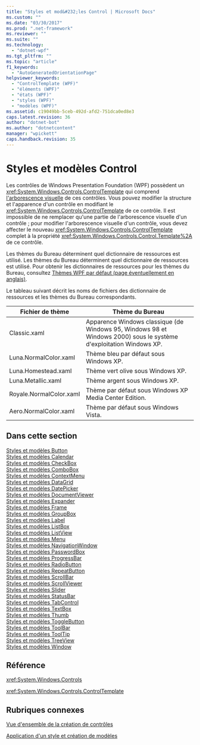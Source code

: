 ```yaml
---
title: "Styles et mod&#232;les Control | Microsoft Docs"
ms.custom: ""
ms.date: "03/30/2017"
ms.prod: ".net-framework"
ms.reviewer: ""
ms.suite: ""
ms.technology: 
  - "dotnet-wpf"
ms.tgt_pltfrm: ""
ms.topic: "article"
f1_keywords: 
  - "AutoGeneratedOrientationPage"
helpviewer_keywords: 
  - "ControlTemplate (WPF)"
  - "éléments (WPF)"
  - "états (WPF)"
  - "styles (WPF)"
  - "modèles (WPF)"
ms.assetid: c19049bb-5ceb-492d-afd2-751dca0ed8e3
caps.latest.revision: 36
author: "dotnet-bot"
ms.author: "dotnetcontent"
manager: "wpickett"
caps.handback.revision: 35
---
```

# Styles et mod&#232;les Control
Les contrôles de Windows Presentation Foundation \(WPF\) possèdent un <xref:System.Windows.Controls.ControlTemplate> qui comprend [l'arborescence visuelle](GTMT) de ces contrôles.  Vous pouvez modifier la structure et l'apparence d'un contrôle en modifiant le <xref:System.Windows.Controls.ControlTemplate> de ce contrôle.  Il est impossible de ne remplacer qu'une partie de l'arborescence visuelle d'un contrôle ; pour modifier l'arborescence visuelle d'un contrôle, vous devez affecter le nouveau <xref:System.Windows.Controls.ControlTemplate> complet à la propriété <xref:System.Windows.Controls.Control.Template%2A> de ce contrôle.  
  
 Les thèmes du Bureau déterminent quel dictionnaire de ressources est utilisé.  Les thèmes du Bureau déterminent quel dictionnaire de ressources est utilisé.  Pour obtenir les dictionnaires de ressources pour les thèmes du Bureau, consultez [Thèmes WPF par défaut \(page éventuellement en anglais\)](http://go.microsoft.com/fwlink/?LinkID=158252).  
  
 Le tableau suivant décrit les noms de fichiers des dictionnaire de ressources et les thèmes du Bureau correspondants.  
  
|Fichier de thème|Thème du Bureau|  
|----------------------|---------------------|  
|Classic.xaml|Apparence Windows classique \(de Windows 95, Windows 98 et Windows 2000\) sous le système d'exploitation Windows XP.|  
|Luna.NormalColor.xaml|Thème bleu par défaut sous Windows XP.|  
|Luna.Homestead.xaml|Thème vert olive sous Windows XP.|  
|Luna.Metallic.xaml|Thème argent sous Windows XP.|  
|Royale.NormalColor.xaml|Thème par défaut sous Windows XP Media Center Edition.|  
|Aero.NormalColor.xaml|Thème par défaut sous Windows Vista.|  
  
## Dans cette section  
 [Styles et modèles Button](../../../../docs/framework/wpf/controls/button-styles-and-templates.md)  
 [Styles et modèles Calendar](../../../../docs/framework/wpf/controls/calendar-styles-and-templates.md)  
 [Styles et modèles CheckBox](../../../../docs/framework/wpf/controls/checkbox-styles-and-templates.md)  
 [Styles et modèles ComboBox](../../../../docs/framework/wpf/controls/combobox-styles-and-templates.md)  
 [Styles et modèles ContextMenu](../../../../docs/framework/wpf/controls/contextmenu-styles-and-templates.md)  
 [Styles et modèles DataGrid](../../../../docs/framework/wpf/controls/datagrid-styles-and-templates.md)  
 [Styles et modèles DatePicker](../../../../docs/framework/wpf/controls/datepicker-syles-and-templates.md)  
 [Styles et modèles DocumentViewer](../../../../docs/framework/wpf/controls/documentviewer-styles-and-templates.md)  
 [Styles et modèles Expander](../../../../docs/framework/wpf/controls/expander-styles-and-templates.md)  
 [Styles et modèles Frame](../../../../docs/framework/wpf/controls/frame-styles-and-templates.md)  
 [Styles et modèles GroupBox](../../../../docs/framework/wpf/controls/groupbox-styles-and-templates.md)  
 [Styles et modèles Label](../../../../docs/framework/wpf/controls/label-styles-and-templates.md)  
 [Styles et modèles ListBox](../../../../docs/framework/wpf/controls/listbox-styles-and-templates.md)  
 [Styles et modèles ListView](../../../../docs/framework/wpf/controls/listview-styles-and-templates.md)  
 [Styles et modèles Menu](../../../../docs/framework/wpf/controls/menu-styles-and-templates.md)  
 [Styles et modèles NavigationWindow](../../../../docs/framework/wpf/controls/navigationwindow-styles-and-templates.md)  
 [Styles et modèles PasswordBox](../../../../docs/framework/wpf/controls/passwordbox-syles-and-templates.md)  
 [Styles et modèles ProgressBar](../../../../docs/framework/wpf/controls/progressbar-styles-and-templates.md)  
 [Styles et modèles RadioButton](../../../../docs/framework/wpf/controls/radiobutton-styles-and-templates.md)  
 [Styles et modèles RepeatButton](../../../../docs/framework/wpf/controls/repeatbutton-syles-and-templates.md)  
 [Styles et modèles ScrollBar](../../../../docs/framework/wpf/controls/scrollbar-styles-and-templates.md)  
 [Styles et modèles ScrollViewer](../../../../docs/framework/wpf/controls/scrollviewer-styles-and-templates.md)  
 [Styles et modèles Slider](../../../../docs/framework/wpf/controls/slider-styles-and-templates.md)  
 [Styles et modèles StatusBar](../../../../docs/framework/wpf/controls/statusbar-styles-and-templates.md)  
 [Styles et modèles TabControl](../../../../docs/framework/wpf/controls/tabcontrol-styles-and-templates.md)  
 [Styles et modèles TextBox](../../../../docs/framework/wpf/controls/textbox-styles-and-templates.md)  
 [Styles et modèles Thumb](../../../../docs/framework/wpf/controls/thumb-syles-and-templates.md)  
 [Styles et modèles ToggleButton](../../../../docs/framework/wpf/controls/togglebutton-syles-and-templates.md)  
 [Styles et modèles ToolBar](../../../../docs/framework/wpf/controls/toolbar-styles-and-templates.md)  
 [Styles et modèles ToolTip](../../../../docs/framework/wpf/controls/tooltip-styles-and-templates.md)  
 [Styles et modèles TreeView](../../../../docs/framework/wpf/controls/treeview-styles-and-templates.md)  
 [Styles et modèles Window](../../../../docs/framework/wpf/controls/window-styles-and-templates.md)  
  
## Référence  
 <xref:System.Windows.Controls>  
  
 <xref:System.Windows.Controls.ControlTemplate>  
  
## Rubriques connexes  
 [Vue d'ensemble de la création de contrôles](../../../../docs/framework/wpf/controls/control-authoring-overview.md)  
  
 [Application d'un style et création de modèles](../../../../docs/framework/wpf/controls/styling-and-templating.md)